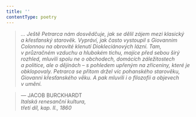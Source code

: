 ```yaml
---
title: ''
contentType: poetry
---
```


<section>

> 

> 

> 

> _… Ještě Petrarca nám dosvědčuje, jak se dělil zájem mezi klasický a křesťanský starověk. Vypráví, jak často vystoupil s Gio­vannim Colonnou na obrovité klenutí Diokleciánových lázní. Tam, v průzračném vzduchu a hlubokém tichu, majíce před sebou širý rozhled, mluvili spolu ne o obchodech, domácích záležitostech a politice, ale o dějinách – s pohledem upřeným na zříceniny, které je obklopovaly. Petrarca se přitom držel víc pohanského starověku, Giovanni křesťanského věku. A pak mluvili i o filozofii a objevech v umění._

> — JACOB BURCKHARDT  
> _Italská renesanční kultura,  
> třetí díl, kap. II., 1860_

</section>
